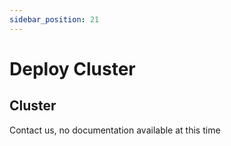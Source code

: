 ```yaml
---
sidebar_position: 21
---
```


# Deploy Cluster

## Cluster

Contact us, no documentation available at this time